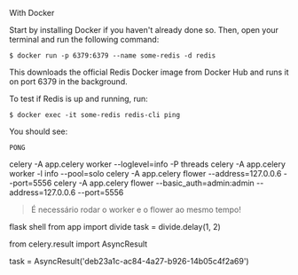 With Docker

Start by installing Docker if you haven't already done so. Then, open your terminal and run the following command:

````commandline
$ docker run -p 6379:6379 --name some-redis -d redis
````

This downloads the official Redis Docker image from Docker Hub and runs it on port 6379 in the background.

To test if Redis is up and running, run:
````commandline
$ docker exec -it some-redis redis-cli ping
````
You should see:
````commandline
PONG
````


celery -A app.celery worker --loglevel=info -P threads
celery -A app.celery worker -l info --pool=solo
celery -A app.celery flower --address=127.0.0.6 --port=5556 
celery -A app.celery flower --basic_auth=admin:admin --address=127.0.0.6 --port=5556 
> É necessário rodar o worker e o flower ao mesmo tempo!

flask shell
from app import divide 
task = divide.delay(1, 2)

from celery.result import AsyncResult

task = AsyncResult('deb23a1c-ac84-4a27-b926-14b05c4f2a69')